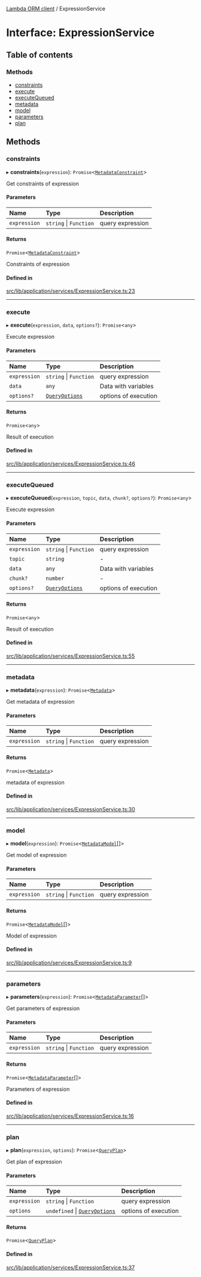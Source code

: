 [Lambda ORM client](../README.md) / ExpressionService

# Interface: ExpressionService

## Table of contents

### Methods

- [constraints](ExpressionService.md#constraints)
- [execute](ExpressionService.md#execute)
- [executeQueued](ExpressionService.md#executequeued)
- [metadata](ExpressionService.md#metadata)
- [model](ExpressionService.md#model)
- [parameters](ExpressionService.md#parameters)
- [plan](ExpressionService.md#plan)

## Methods

### constraints

▸ **constraints**(`expression`): `Promise`\<[`MetadataConstraint`](MetadataConstraint.md)\>

Get constraints of expression

#### Parameters

| Name | Type | Description |
| :------ | :------ | :------ |
| `expression` | `string` \| `Function` | query expression |

#### Returns

`Promise`\<[`MetadataConstraint`](MetadataConstraint.md)\>

Constraints of expression

#### Defined in

[src/lib/application/services/ExpressionService.ts:23](https://github.com/FlavioLionelRita/lambdaorm-client-node/blob/82ec74b/src/lib/application/services/ExpressionService.ts#L23)

___

### execute

▸ **execute**(`expression`, `data`, `options?`): `Promise`\<`any`\>

Execute expression

#### Parameters

| Name | Type | Description |
| :------ | :------ | :------ |
| `expression` | `string` \| `Function` | query expression |
| `data` | `any` | Data with variables |
| `options?` | [`QueryOptions`](QueryOptions.md) | options of execution |

#### Returns

`Promise`\<`any`\>

Result of execution

#### Defined in

[src/lib/application/services/ExpressionService.ts:46](https://github.com/FlavioLionelRita/lambdaorm-client-node/blob/82ec74b/src/lib/application/services/ExpressionService.ts#L46)

___

### executeQueued

▸ **executeQueued**(`expression`, `topic`, `data`, `chunk?`, `options?`): `Promise`\<`any`\>

Execute expression

#### Parameters

| Name | Type | Description |
| :------ | :------ | :------ |
| `expression` | `string` \| `Function` | query expression |
| `topic` | `string` | - |
| `data` | `any` | Data with variables |
| `chunk?` | `number` | - |
| `options?` | [`QueryOptions`](QueryOptions.md) | options of execution |

#### Returns

`Promise`\<`any`\>

Result of execution

#### Defined in

[src/lib/application/services/ExpressionService.ts:55](https://github.com/FlavioLionelRita/lambdaorm-client-node/blob/82ec74b/src/lib/application/services/ExpressionService.ts#L55)

___

### metadata

▸ **metadata**(`expression`): `Promise`\<[`Metadata`](Metadata.md)\>

Get metadata of expression

#### Parameters

| Name | Type | Description |
| :------ | :------ | :------ |
| `expression` | `string` \| `Function` | query expression |

#### Returns

`Promise`\<[`Metadata`](Metadata.md)\>

metadata of expression

#### Defined in

[src/lib/application/services/ExpressionService.ts:30](https://github.com/FlavioLionelRita/lambdaorm-client-node/blob/82ec74b/src/lib/application/services/ExpressionService.ts#L30)

___

### model

▸ **model**(`expression`): `Promise`\<[`MetadataModel`](MetadataModel.md)[]\>

Get model of expression

#### Parameters

| Name | Type | Description |
| :------ | :------ | :------ |
| `expression` | `string` \| `Function` | query expression |

#### Returns

`Promise`\<[`MetadataModel`](MetadataModel.md)[]\>

Model of expression

#### Defined in

[src/lib/application/services/ExpressionService.ts:9](https://github.com/FlavioLionelRita/lambdaorm-client-node/blob/82ec74b/src/lib/application/services/ExpressionService.ts#L9)

___

### parameters

▸ **parameters**(`expression`): `Promise`\<[`MetadataParameter`](MetadataParameter.md)[]\>

Get parameters of expression

#### Parameters

| Name | Type | Description |
| :------ | :------ | :------ |
| `expression` | `string` \| `Function` | query expression |

#### Returns

`Promise`\<[`MetadataParameter`](MetadataParameter.md)[]\>

Parameters of expression

#### Defined in

[src/lib/application/services/ExpressionService.ts:16](https://github.com/FlavioLionelRita/lambdaorm-client-node/blob/82ec74b/src/lib/application/services/ExpressionService.ts#L16)

___

### plan

▸ **plan**(`expression`, `options`): `Promise`\<[`QueryPlan`](QueryPlan.md)\>

Get plan of expression

#### Parameters

| Name | Type | Description |
| :------ | :------ | :------ |
| `expression` | `string` \| `Function` | query expression |
| `options` | `undefined` \| [`QueryOptions`](QueryOptions.md) | options of execution |

#### Returns

`Promise`\<[`QueryPlan`](QueryPlan.md)\>

#### Defined in

[src/lib/application/services/ExpressionService.ts:37](https://github.com/FlavioLionelRita/lambdaorm-client-node/blob/82ec74b/src/lib/application/services/ExpressionService.ts#L37)
